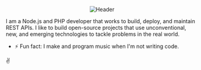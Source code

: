 <p align="center">
  <img width="auto" src="https://github.com/colemicr/colemicr/blob/main/img/Header-Final.gif" alt="Header">
</p>

I am a Node.js and PHP developer that works to build, deploy, and maintain REST APIs. I like to build open-source projects that use unconventional, new, and emerging technologies to tackle problems in the real world.

- ⚡ Fun fact: I make and program music when I'm not writing code.

:v:
